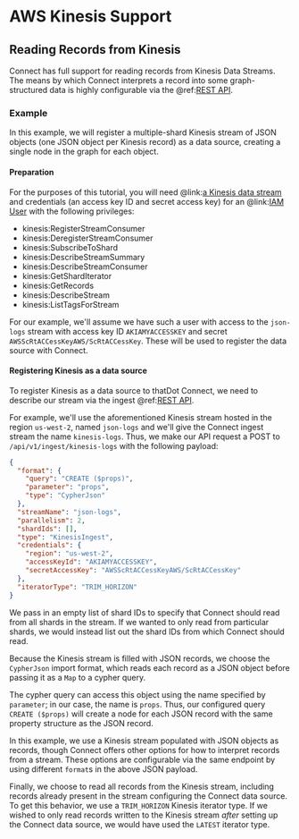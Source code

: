 # AWS Kinesis Support

## Reading Records from Kinesis
Connect has full support for reading records from Kinesis Data Streams. The means by which Connect interprets a record into some graph-structured data is highly configurable via the @ref:[REST API](rest_api.md).

### Example
In this example, we will register a multiple-shard Kinesis stream of JSON objects (one JSON object per Kinesis record) as a data source, creating a single node in the graph for each object.

#### Preparation
For the purposes of this tutorial, you will need @link:[a Kinesis data stream](https://console.aws.amazon.com/kinesis/home#/streams/create) and credentials (an access key ID and secret access key) for an @link:[IAM User](https://console.aws.amazon.com/iam/home?#/users$new?step=details) with the following privileges:

 - kinesis:RegisterStreamConsumer
 - kinesis:DeregisterStreamConsumer
 - kinesis:SubscribeToShard
 - kinesis:DescribeStreamSummary
 - kinesis:DescribeStreamConsumer
 - kinesis:GetShardIterator
 - kinesis:GetRecords
 - kinesis:DescribeStream
 - kinesis:ListTagsForStream

 For our example, we'll assume we have such a user with access to the `json-logs` stream with access key ID `AKIAMYACCESSKEY` and secret `AWSScRtACCessKeyAWS/ScRtACCessKey`. These will be used to register the data source with Connect.

#### Registering Kinesis as a data source
To register Kinesis as a data source to thatDot Connect, we need to describe our stream via the ingest @ref:[REST API](rest_api.md).

For example, we'll use the aforementioned Kinesis stream hosted in the region `us-west-2`, named `json-logs` and we'll give the Connect ingest stream the name `kinesis-logs`. Thus, we make our API request a POST to `/api/v1/ingest/kinesis-logs` with the following payload:

```json
{
  "format": {
    "query": "CREATE ($props)",
    "parameter": "props",
    "type": "CypherJson"
  },
  "streamName": "json-logs",
  "parallelism": 2,
  "shardIds": [],
  "type": "KinesisIngest",
  "credentials": {
    "region": "us-west-2",
    "accessKeyId": "AKIAMYACCESSKEY",
    "secretAccessKey": "AWSScRtACCessKeyAWS/ScRtACCessKey"
  },
  "iteratorType": "TRIM_HORIZON"
}
```
We pass in an empty list of shard IDs to specify that Connect should read from all shards in the stream. If we wanted to only read from particular shards, we would instead list out the shard IDs from which Connect should read.

Because the Kinesis stream is filled with JSON records, we choose the `CypherJson` import format, which reads each record as a JSON object before passing it as a `Map` to a cypher query.

The cypher query can access this object using the name specified by `parameter`; in our case, the name is `props`. Thus, our configured query `CREATE ($props)` will create a node for each JSON record with the same property structure as the JSON record.

In this example, we use a Kinesis stream populated with JSON objects as records, though Connect offers other options for how to interpret records from a stream. These options are configurable via the same endpoint by using different `format`s in the above JSON payload.

Finally, we choose to read all records from the Kinesis stream, including records already present in the stream configuring the Connect data source. To get this behavior, we use a `TRIM_HORIZON` Kinesis iterator type. If we wished to only read records written to the Kinesis stream _after_ setting up the Connect data source, we would have used the `LATEST` iterator type.

<!-- ## Writing Records to Kinesis -->
<!-- Coming soon! -->